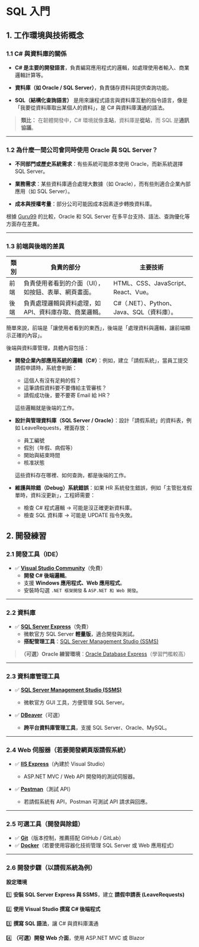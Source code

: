 # SQL 入門

## 1. 工作環境與技術概念

### 1.1 C# 與資料庫的關係

- **C# 是主要的開發語言**，負責編寫應用程式的邏輯，如處理使用者輸入、商業邏輯計算等。

- **資料庫（如 Oracle / SQL Server）**，負責儲存資料與提供查詢功能。

- **SQL（結構化查詢語言）** 是用來讓程式語言與資料庫互動的指令語言，像是「我要從資料庫取出某個人的資料」，是 C# 與資料庫溝通的語法。

> **類比：** 在韌體開發中，C# 環境就像**主站**，資料庫是**從站**，而 SQL 是**通訊協議**。

---

### 1.2 為什麼一間公司會同時使用 Oracle 與 SQL Server？

- **不同部門或歷史系統需求**：有些系統可能原本使用 Oracle，而新系統選擇 SQL Server。

- **業務需求**：某些資料庫適合處理大數據（如 Oracle），而有些則適合企業內部應用（如 SQL Server）。

- **成本與授權考量**：部分公司可能因成本因素逐步轉換資料庫。

根據 [Guru99](https://www.guru99.com/zh-CN/oracle-vs-sql-server.html) 的比較，Oracle 和 SQL Server 在多平台支持、語法、查詢優化等方面存在差異。

---

### 1.3 前端與後端的差異

| 類別   | 負責的部分                                                                 | 主要技術                                                                 |
|--------|----------------------------------------------------------------------------|--------------------------------------------------------------------------|
| 前端   | 負責使用者看到的介面（UI），如按鈕、表單、網頁畫面。 | HTML、CSS、JavaScript、React、Vue。 |
| 後端   | 負責處理邏輯與資料處理，如 API、資料庫存取、商業邏輯。 | C#（.NET）、Python、Java、SQL（資料庫）。 |

簡單來說，前端是「讓使用者看到的東西」，後端是「處理資料與邏輯，讓前端顯示正確的內容」。

後端與資料庫管理，具體內容包括：

- **開發企業內部應用系統的邏輯（C#）**：例如，建立「請假系統」，當員工提交請假申請時，系統會判斷：
  - 這個人有沒有足夠的假？
  - 這筆請假資料要不要傳給主管審核？
  - 請假成功後，要不要寄 Email 給 HR？

  這些邏輯就是後端的工作。

- **設計與管理資料庫（SQL Server / Oracle）**：設計「請假系統」的資料表，例如 LeaveRequests，裡面存放：
  - 員工編號
  - 假別（年假、病假等）
  - 開始與結束時間
  - 核准狀態

  這些資料存在哪裡、如何查詢，都是後端的工作。

- **維護與除錯（Debug）系統錯誤**：如果 HR 系統發生錯誤，例如「主管批准假單時，資料沒更新」，工程師需要：
  - 檢查 C# 程式邏輯 → 可能是沒正確更新資料庫。
  - 檢查 SQL 資料庫 → 可能是 UPDATE 指令失敗。

## 2. 開發練習

### 2.1 開發工具（IDE）

- ✅ **[Visual Studio Community](https://visualstudio.microsoft.com/)**（免費）
  - **開發 C# 後端邏輯**。
  - 支援 **Windows 應用程式、Web 應用程式**。
  - 安裝時勾選 `.NET 框架開發` & `ASP.NET 和 Web 開發`。

---

### 2.2 資料庫

- ✅ **[SQL Server Express](https://www.microsoft.com/zh-tw/sql-server/sql-server-downloads)**（免費）
  - 微軟官方 SQL Server **輕量版**，適合開發與測試。
  - **搭配管理工具**：[SQL Server Management Studio (SSMS)](https://aka.ms/ssmsfullsetup)

> **（可選）Oracle 練習環境**：[Oracle Database Express](https://www.oracle.com/database/technologies/xe-downloads.html)（學習門檻較高）

---

### 2.3 資料庫管理工具

- ✅ **[SQL Server Management Studio (SSMS)](https://aka.ms/ssmsfullsetup)**
  - 微軟官方 GUI 工具，方便管理 SQL Server。

- ✅ **[DBeaver](https://dbeaver.io/)**（可選）
  - **跨平台資料庫管理工具**，支援 SQL Server、Oracle、MySQL。

---

### 2.4 Web 伺服器（若要開發網頁版請假系統）

- ✅ **[IIS Express](https://docs.microsoft.com/en-us/iis/extensions/introduction-to-iis-express/iis-express-overview)**（內建於 Visual Studio）
  - ASP.NET MVC / Web API 開發時的測試伺服器。

- ✅ **[Postman](https://www.postman.com/)**（測試 API）
  - 若請假系統有 API，Postman 可測試 API 請求與回應。

---

### 2.5 可選工具（開發與除錯）

- ✅ **[Git](https://git-scm.com/)**（版本控制，推薦搭配 GitHub / GitLab）
- ✅ **[Docker](https://www.docker.com/)**（若要使用容器化技術管理 SQL Server 或 Web 應用程式）

---

### 2.6 開發步驟（以請假系統為例）

**設定環境**

1️⃣ **安裝 SQL Server Express 與 SSMS**，建立 **請假申請表 (LeaveRequests)**

2️⃣ **使用 Visual Studio 撰寫 C# 後端程式**

3️⃣ **撰寫 SQL 語法**，讓 C# 與資料庫溝通

4️⃣ **（可選）開發 Web 介面**，使用 ASP.NET MVC 或 Blazor


